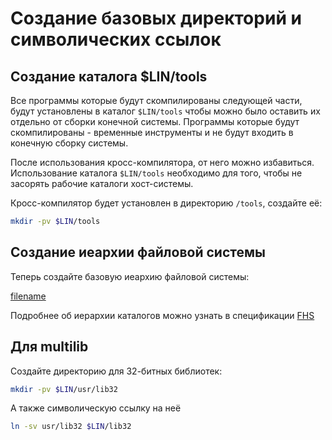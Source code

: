 ﻿# Создание базовых директорий и символических ссылок
 
## Создание каталога $LIN/tools

Все программы которые будут скомпилированы следующей части, будут установлены в каталог ``$LIN/tools`` чтобы можно было оставить их отдельно от сборки конечной системы. Программы которые будут скомпилированы - временные инструменты и не будут входить в конечную сборку системы.

После использования кросс-компилятора, от него можно избавиться. Использование каталога ``$LIN/tools`` необходимо для того, чтобы не засорять рабочие каталоги хост-системы.

Кросс-компилятор будет установлен в директорию `/tools`, создайте её:
```bash
mkdir -pv $LIN/tools
```

## Создание иеархии файловой системы

Теперь создайте базовую иеархию файловой системы:

[filename](https://raw.githubusercontent.com/Linux4Yourself/Linux4Yourself.Book.Scripts/develop/src/file-system.sh ':include')

Подробнее об иерархии каталогов можно узнать в спецификации [FHS](https://refspecs.linuxfoundation.org/fhs.shtml)

## Для multilib
Создайте директорию для 32-битных библиотек:
```bash
mkdir -pv $LIN/usr/lib32
```
А также символическую ссылку на неё
```bash
ln -sv usr/lib32 $LIN/lib32
